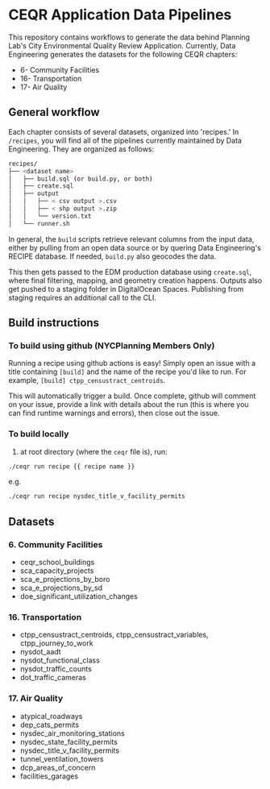 # CEQR Application Data Pipelines

This repository contains workflows to generate the data behind Planning Lab's City Environmental Quality Review Application. Currently, Data Engineering generates the datasets for the following CEQR chapters:

- 6- Community Facilities
- 16- Transportation
- 17- Air Quality

## General workflow

Each chapter consists of several datasets, organized into 'recipes.' In `/recipes`, you will find all of the pipelines currently maintained by Data Engineering. They are organized as follows:

```bash
recipes/
├── <dataset name>
│   ├── build.sql (or build.py, or both)
│   ├── create.sql
│   ├── output
│   │   ├── < csv output >.csv
│   │   ├── < shp output >.zip
│   │   └── version.txt
│   └── runner.sh
```

In general, the `build` scripts retrieve relevant columns from the input data, either by pulling from an open data source or by quering Data Engineering's RECIPE database. If needed, `build.py` also geocodes the data.

This then gets passed to the EDM production database using `create.sql`, where final filtering, mapping, and geometry creation happens. Outputs also get pushed to a staging folder in DigitalOcean Spaces. Publishing from staging requires an additional call to the CLI.

## Build instructions

### To build using github (NYCPlanning Members Only)

Running a recipe using github actions is easy! Simply open an
issue with a title containing `[build]` and the name of the recipe you'd like to run.
For example, `[build] ctpp_censustract_centroids`.

This will automatically trigger a build. Once complete, github will comment on your issue, provide a link with details about the run (this is where you can find runtime warnings and errors), then close out the issue.

### To build locally

1. at root directory (where the `ceqr` file is), run:

```bash
./ceqr run recipe {{ recipe name }}
```

e.g.

```bash
./ceqr run recipe nysdec_title_v_facility_permits
```

## Datasets

### 6. Community Facilities

- ceqr_school_buildings
- sca_capacity_projects
- sca_e_projections_by_boro
- sca_e_projections_by_sd
- doe_significant_utilization_changes

### 16. Transportation

- ctpp_censustract_centroids, ctpp_censustract_variables, ctpp_journey_to_work
- nysdot_aadt
- nysdot_functional_class
- nysdot_traffic_counts
- dot_traffic_cameras

### 17. Air Quality

- atypical_roadways
- dep_cats_permits
- nysdec_air_monitoring_stations
- nysdec_state_facility_permits
- nysdec_title_v_facility_permits
- tunnel_ventilation_towers
- dcp_areas_of_concern
- facilities_garages
